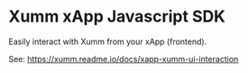 # Xumm xApp Javascript SDK

Easily interact with Xumm from your xApp (frontend).

See: https://xumm.readme.io/docs/xapp-xumm-ui-interaction


